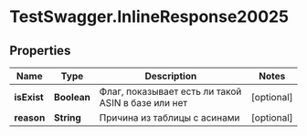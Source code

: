 # TestSwagger.InlineResponse20025

## Properties

Name | Type | Description | Notes
------------ | ------------- | ------------- | -------------
**isExist** | **Boolean** | Флаг, показывает есть ли такой ASIN в базе или нет | [optional] 
**reason** | **String** | Причина из таблицы с асинами | [optional] 


